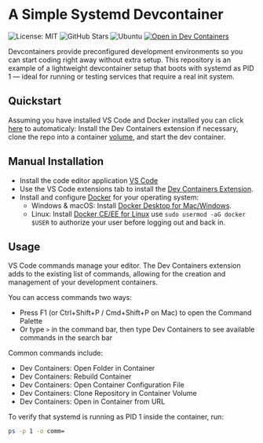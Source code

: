 # A Simple Systemd Devcontainer

![License: MIT](https://img.shields.io/badge/License-MIT-yellow.svg?style=flat) 
![GitHub Stars](https://img.shields.io/github/stars/chuxel/systemd-devcontainer?style=flat) 
![Ubuntu](https://img.shields.io/badge/Ubuntu-E95420?style=flat&logo=ubuntu&logoColor=white) 
[![Open in Dev Containers](https://img.shields.io/static/v1?label=Dev%20Containers&message=Open&color=blue&style=flat)](https://vscode.dev/redirect?url=vscode://ms-vscode-remote.remote-containers/cloneInVolume?url=https://github.com/Chuxel/systemd-devcontainer)

Devcontainers provide preconfigured development environments so you can start coding right away without extra setup. This repository is an example of a lightweight devcontainer setup that boots with systemd as PID 1 — ideal for running or testing services that require a real init system.

## Quickstart

Assuming you have installed VS Code and Docker installed you can click [here](https://vscode.dev/redirect?url=vscode://ms-vscode-remote.remote-containers/cloneInVolume?url=https://github.com/Chuxel/systemd-devcontainer) to automaticaly: Install the Dev Containers extension if necessary, clone the repo into a container [volume](https://code.visualstudio.com/remote/advancedcontainers/improve-performance#_use-clone-repository-in-container-volume), and start the dev container.

## Manual Installation

- Install the code editor application [VS Code](https://code.visualstudio.com/)
- Use the VS Code extensions tab to install the [Dev Containers Extension](https://marketplace.visualstudio.com/items?itemName=ms-vscode-remote.remote-containers).
- Install and configure [Docker](https://www.docker.com/get-started) for your operating system:
    - Windows & macOS: Install [Docker Desktop for Mac/Windows](https://www.docker.com/products/docker-desktop).
    - Linux: Install [Docker CE/EE for Linux](https://docs.docker.com/install/#supported-platforms) use `sudo usermod -aG docker $USER` to authorize your user before logging out and back in.

## Usage

VS Code commands manage your editor. The Dev Containers extension adds to the existing list of commands, allowing for the creation and management of your development containers.

You can access commands two ways:

- Press F1 (or Ctrl+Shift+P / Cmd+Shift+P on Mac) to open the Command Palette  
- Or type `>` in the command bar, then type Dev Containers to see available commands in the search bar

Common commands include:

- Dev Containers: Open Folder in Container  
- Dev Containers: Rebuild Container  
- Dev Containers: Open Container Configuration File  
- Dev Containers: Clone Repository in Container Volume  
- Dev Containers: Open in Container from URL

To verify that systemd is running as PID 1 inside the container, run:

```bash
ps -p 1 -o comm=
